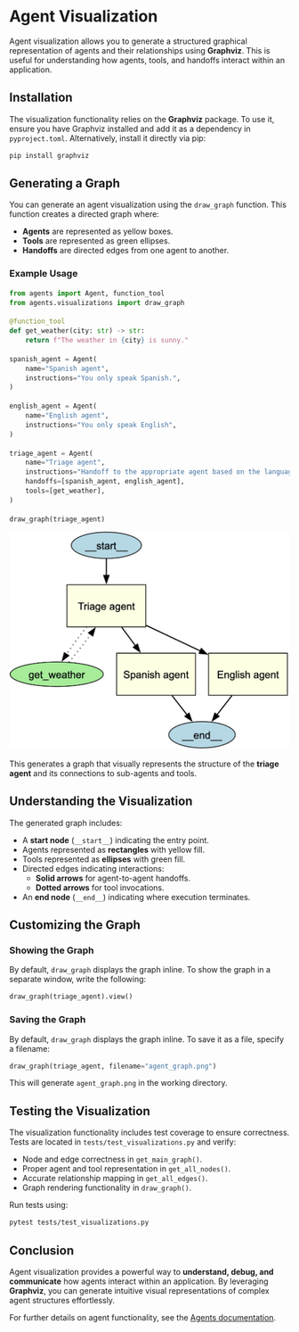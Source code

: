 # Agent Visualization

Agent visualization allows you to generate a structured graphical representation of agents and their relationships using **Graphviz**. This is useful for understanding how agents, tools, and handoffs interact within an application.

## Installation

The visualization functionality relies on the **Graphviz** package. To use it, ensure you have Graphviz installed and add it as a dependency in `pyproject.toml`. Alternatively, install it directly via pip:

```bash
pip install graphviz
```

## Generating a Graph

You can generate an agent visualization using the `draw_graph` function. This function creates a directed graph where:

- **Agents** are represented as yellow boxes.
- **Tools** are represented as green ellipses.
- **Handoffs** are directed edges from one agent to another.

### Example Usage

```python
from agents import Agent, function_tool
from agents.visualizations import draw_graph

@function_tool
def get_weather(city: str) -> str:
    return f"The weather in {city} is sunny."

spanish_agent = Agent(
    name="Spanish agent",
    instructions="You only speak Spanish.",
)

english_agent = Agent(
    name="English agent",
    instructions="You only speak English",
)

triage_agent = Agent(
    name="Triage agent",
    instructions="Handoff to the appropriate agent based on the language of the request.",
    handoffs=[spanish_agent, english_agent],
    tools=[get_weather],
)

draw_graph(triage_agent)
```

![Agent Graph](./assets/images/graph.png)

This generates a graph that visually represents the structure of the **triage agent** and its connections to sub-agents and tools.


## Understanding the Visualization

The generated graph includes:

- A **start node** (`__start__`) indicating the entry point.
- Agents represented as **rectangles** with yellow fill.
- Tools represented as **ellipses** with green fill.
- Directed edges indicating interactions:
  - **Solid arrows** for agent-to-agent handoffs.
  - **Dotted arrows** for tool invocations.
- An **end node** (`__end__`) indicating where execution terminates.

## Customizing the Graph

### Showing the Graph
By default, `draw_graph` displays the graph inline. To show the graph in a separate window, write the following:

```python
draw_graph(triage_agent).view()
```

### Saving the Graph
By default, `draw_graph` displays the graph inline. To save it as a file, specify a filename:

```python
draw_graph(triage_agent, filename="agent_graph.png")
```

This will generate `agent_graph.png` in the working directory.

## Testing the Visualization

The visualization functionality includes test coverage to ensure correctness. Tests are located in `tests/test_visualizations.py` and verify:

- Node and edge correctness in `get_main_graph()`.
- Proper agent and tool representation in `get_all_nodes()`.
- Accurate relationship mapping in `get_all_edges()`.
- Graph rendering functionality in `draw_graph()`.

Run tests using:

```bash
pytest tests/test_visualizations.py
```

## Conclusion

Agent visualization provides a powerful way to **understand, debug, and communicate** how agents interact within an application. By leveraging **Graphviz**, you can generate intuitive visual representations of complex agent structures effortlessly.

For further details on agent functionality, see the [Agents documentation](agents.md).

